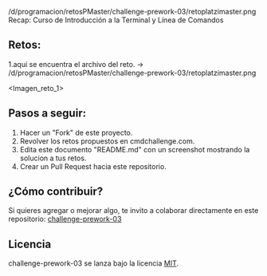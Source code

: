 /d/programacion/retosPMaster/challenge-prework-03/retoplatzimaster.png
Recap: Curso de Introducción a la Terminal y Línea de Comandos

## Retos:

1.aqui se encuentra el archivo del reto. -> /d/programacion/retosPMaster/challenge-prework-03/retoplatzimaster.png

<Imagen_reto_1>


## Pasos a seguir:

1. Hacer un "Fork" de este proyecto.
2. Revolver los retos propuestos en cmdchallenge.com.
3. Edita este documento "README.md" con un screenshot mostrando la solucion a tus retos.
4. Crear un Pull Request hacia este repositorio.

## ¿Cómo contribuir?

Si quieres agregar o mejorar algo, te invito a colaborar directamente en este repositorio: [challenge-prework-03](https://github.com/platzimaster/challenge-prework-03/)

## Licencia

challenge-prework-03 se lanza bajo la licencia [MIT](https://opensource.org/licenses/MIT).
